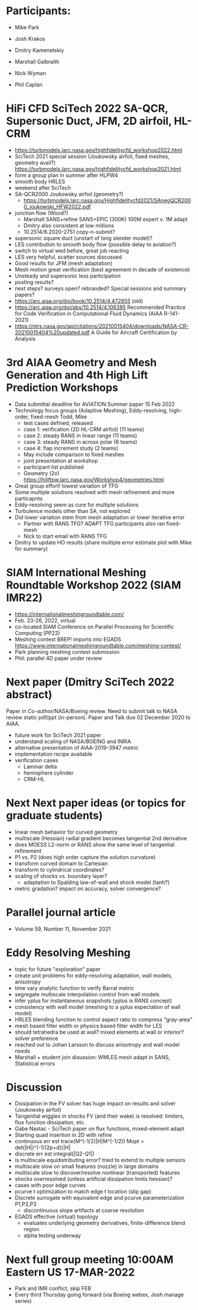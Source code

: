 
# Participants:
- Mike Park
- Josh Krakos
- Dmitry Kamenetskiy
- Marshall Galbraith
- Nick Wyman

- Phil Caplan


# HiFi CFD SciTech 2022 SA-QCR, Supersonic Duct, JFM, 2D airfoil, HL-CRM
  - https://turbmodels.larc.nasa.gov/highfidelitycfd_workshop2022.html
  - SciTech 2021 special session (Joukowsky airfoil, fixed meshes, geometry avail?)
    https://turbmodels.larc.nasa.gov/highfidelitycfd_workshop2021.html
  - form a group plan in summer after HLPW4
  - smooth body HRLES
  - weekend after SciTech
  - SA-QCR2000 Joukowsky airfoil (geometry?)
    - https://turbmodels.larc.nasa.gov/Highfidelitycfd2021/SAnegQCR2000_joukowski_HFW2022.pdf
  - junction flow (Wood?)
    - Marshall SANS+refine SANS+EPIC (300K) 100M expert v. 1M adapt
    - Dmitry also consistent at low millions
    - 10.2514/6.2020-2751 copy-n-submit?
  - supersonic square duct (unstart of long slender model)? 
  - LES contribution to smooth body flow (possible delay to aviation?)
  - switch to virtual wed before, great job reacting
  - LES very helpful, scatter sources discussed
  - Good results for JFM (mesh adaptation)
  - Mesh motion great verification (best agreement in decade of existence)
  - Unsteady and supersonic less participation
  - posting results?
  - next steps? surveys open? rebranded? Special sessions and summary papers?
  - https://arc.aiaa.org/doi/book/10.2514/4.472855 (old)
  - https://arc.aiaa.org/doi/abs/10.2514/4.106385 Recommended Practice for Code Verification in Computational Fluid Dynamics (AIAA R-141-2021)
  - https://ntrs.nasa.gov/api/citations/20210015404/downloads/NASA-CR-20210015404%20updated.pdf A Guide for Aircraft Certification by Analysis 

# 3rd AIAA Geometry and Mesh Generation and 4th High Lift Prediction Workshops
  - Data submittal deadline for AVIATION Summer paper 15 Feb 2022
  - Technology focus groups (Adaptive Meshing), Eddy-resolving, high-order, fixed-mesh
    Todd, Mike
    - test cases defined, released
    - case 1: verification (2D HL-CRM airfoil) (11 teams)
    - case 2: steady RANS in linear range (11 teams)
    - case 3: steady RANS in across polar (6 teams)
    - case 4: flap increment study (2 teams)
    - May include comparison to fixed meshes
    - joint presentation at workshop
    - participant list published
    - Geometry (2v) https://hiliftpw.larc.nasa.gov/Workshop4/geometries.html
  - Great group effort! lowest variation of TFG
  - Some multiple solutions resolved with mesh refinement and more particapnts
  - Eddy-resolving seem as cure for multiple solutions
  - Turbulence models other than SA, not explored
  - Did lower variation stem from mesh adaptation or lower iterative error
    - Partner with RANS TFG? ADAPT TFG participants also ran fixed-mesh
    - Nick to start email with RANS TFG
  - Dmitry to update HO results (share multiple error estimate plot with Mike for summary)

# SIAM International Meshing Roundtable Workshop 2022 (SIAM IMR22)
- https://internationalmeshingroundtable.com/
- Feb. 23-26, 2022,  virtual
- co-located SIAM Conference on Parallel Processing for Scientific Computing (PP22)
- Meshing contest BREP! imports into EGADS https://www.internationalmeshingroundtable.com/meshing-contest/
- Park planning meshing contest submission
- Phil: parallel 4D paper under review

# Next paper (Dmitry SciTech 2022 abstract)
Paper in Co-author/NASA/Boeing review.
Need to submit talk to NASA review static pdf/ppt (in-person).
Paper and Talk due 02 December 2020 to AIAA.
- future work for SciTech 2021 paper
- understand scaling of NASA/BOEING and INRIA
- alternative presentation of AIAA-2019-3947 metric
- implementation recipe available
- verification cases
  - Laminar delta
  - hemisphere cylinder
  - CRM-HL

# Next Next paper ideas (or topics for graduate students)
- linear mesh behavior for curved geometry
- multiscale (Hessian) radial gradient becomes tangential 2nd derivative
- does MOESS L2-norm or RANS show the same level of tangential refinement
- P1 vs. P2 (does high order capture the solution curvature)
- transform curved domain to Cartesian
- transform to cylindrical coordinates?
- scaling of shocks vs. boundary layer?
  - adaptation to Spalding law-of-wall and shock model (tanh?)
- metric gradation? impact on accuracy, solver convergence? 

# Parallel journal article
- Volume 59, Number 11, November 2021

# Eddy Resolving Meshing
- topic for future "exploration" paper
- create unit problems for eddy-resolving adaptation, wall models, anisotropy
- time vary analytic function to verify Barral metric
- segregate multiscale interpolation control from wall models
- infer yplus for instantaneous snapshots (yplus is RANS concept)
- consistency with wall model (meshing to a yplus expectation of wall model)
- HRLES blending function to control aspect ratio to compress "gray-area"
- mesh based filter width or physics based filter width for LES
- should tetrahedra be used at wall? mixed elements at wall or interior? solver preference
- reached out to Johan Larsson to discuss anisotropy and wall model needs
- Marshall + student join disussion: WMLES mesh adapt in SANS, Statistical errors

# Discussion
- Dissipation in the FV solver has huge impact on results and solver (Joukowsky airfoil)
- Tangential wiggles in shocks FV (and their wake) is resolved: limiters, flux function dissipation, etc.
- Gabe Nastac - SciTech paper on flux functions, mixed-element adapt
- Starting quad insertion in 2D with refine
- continuous err est trace(M^(-1/2)|H|M^(-1/2)) Mopt = det(|H|)^(-1/(2p+d))|H|
- discrete err est integral(|Q2-Q1|)
- is multiscale equidistributing error? tried to extend to multiple sensors
- multiscale slow on small features (nozzle) in large domains
- multiscale slow to discover/resolve nonlinear (transported) features
- shocks overresolved (unless artificial dissipation limits hessian)?
- cases with poor edge curves
- pcurve t optimization to match edge t location (slip gap)
- Discrete surrogate with equivalent edge and pcurve parameterization P1,P2,P3
  - discontinuous slope artifacts at coarse resolution 
- EGADS effective (virtual) topology
  - evaluates underlying geometry derivatives, finite-difference blend region
  - alpha testing underway

# Next full group meeting 10:00AM Eastern US 17-MAR-2022
- Park and IMR conflict, skip FEB
- Every third Thursday going forward (via Boeing webex, Josh manage series)

